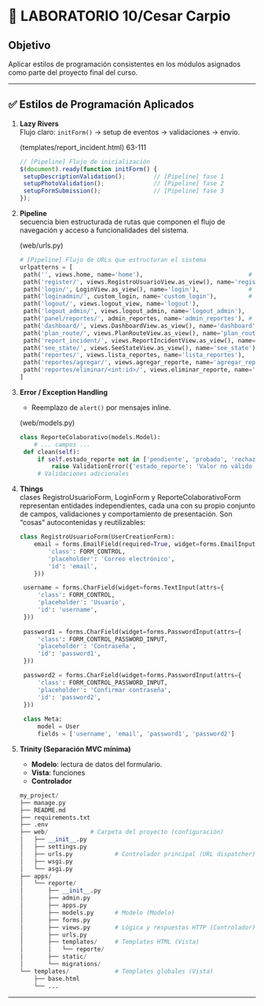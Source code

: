 # 📢 LABORATORIO 10/Cesar Carpio

##  Objetivo
Aplicar estilos de programación consistentes en los módulos asignados como parte del proyecto final del curso.

---

## ✅ Estilos de Programación Aplicados

1. **Lazy Rivers**  
   Flujo claro: `initForm()` → setup de eventos → validaciones → envío.
   
   (templates/report_incident.html) 63-111
   ```javascript
   // [Pipeline] Flujo de inicialización
   $(document).ready(function initForm() {
    setupDescriptionValidation();        // [Pipeline] fase 1
    setupPhotoValidation();              // [Pipeline] fase 2
    setupFormSubmission();               // [Pipeline] fase 3
   });

2. **Pipeline**  
   secuencia bien estructurada de rutas que componen el flujo de navegación y acceso a funcionalidades del sistema.

   (web/urls.py)
   ```python
   # [Pipeline] Flujo de URLs que estructuran el sistema
   urlpatterns = [
    path('', views.home, name='home'),                              # Página de inicio
    path('register/', views.RegistroUsuarioView.as_view(), name='register'),
    path('login/', LoginView.as_view(), name='login'),              # Login de usuario
    path('loginadmin/', custom_login, name='custom_login'),         # Login de administrador
    path('logout/', views.logout_view, name='logout'),
    path('logout_admin/', views.logout_admin, name='logout_admin'),
    path('panel/reportes/', admin_reportes, name='admin_reportes'), # Panel de administración
    path('dashboard/', views.DashboardView.as_view(), name='dashboard'),
    path('plan_route/', views.PlanRouteView.as_view(), name='plan_route'),
    path('report_incident/', views.ReportIncidentView.as_view(), name='report_incident'),
    path('see_state/', views.SeeStateView.as_view(), name='see_state'),
    path('reportes/', views.lista_reportes, name='lista_reportes'),
    path('reportes/agregar/', views.agregar_reporte, name='agregar_reporte'),
    path('reportes/eliminar/<int:id>/', views.eliminar_reporte, name='eliminar_reporte'),
   ]

3. **Error / Exception Handling**  
   - Reemplazo de `alert()` por mensajes inline.  

   (web/models.py)  
   ```python
   class ReporteColaborativo(models.Model):
       # ... campos ...
    def clean(self):
        if self.estado_reporte not in ['pendiente', 'probado', 'rechazado']:
            raise ValidationError({'estado_reporte': 'Valor no válido para el estado del reporte.'})
        # Validaciones adicionales

4. **Things**  
   clases RegistroUsuarioForm, LoginForm y ReporteColaborativoForm representan entidades independientes, cada una con su propio conjunto de campos, validaciones y comportamiento de presentación. Son “cosas” autocontenidas y reutilizables:  
   ```python
   class RegistroUsuarioForm(UserCreationForm):
       email = forms.EmailField(required=True, widget=forms.EmailInput(attrs={
           'class': FORM_CONTROL,
           'placeholder': 'Correo electrónico',
           'id': 'email',
       }))
   
    username = forms.CharField(widget=forms.TextInput(attrs={
        'class': FORM_CONTROL,
        'placeholder': 'Usuario',
        'id': 'username',
    }))
    
    password1 = forms.CharField(widget=forms.PasswordInput(attrs={
        'class': FORM_CONTROL_PASSWORD_INPUT,
        'placeholder': 'Contraseña',
        'id': 'password1',
    }))
   
    password2 = forms.CharField(widget=forms.PasswordInput(attrs={
        'class': FORM_CONTROL_PASSWORD_INPUT,
        'placeholder': 'Confirmar contraseña',
        'id': 'password2',
    }))
    
    class Meta:
        model = User
        fields = ['username', 'email', 'password1', 'password2']

5. **Trinity (Separación MVC mínima)**  
   - **Modelo**: lectura de datos del formulario.  
   - **Vista**: funciones 
   - **Controlador**

   ```python
   my_project/
   ├── manage.py
   ├── README.md
   ├── requirements.txt
   ├── .env
   ├── web/            # Carpeta del proyecto (configuración)
   │   ├── __init__.py
   │   ├── settings.py        
   │   ├── urls.py            # Controlador principal (URL dispatcher)
   │   ├── wsgi.py
   │   └── asgi.py
   ├── apps/                  
   │   └── reporte/           
   │       ├── __init__.py
   │       ├── admin.py
   │       ├── apps.py
   │       ├── models.py      # Modelo (Modelo)
   │       ├── forms.py       
   │       ├── views.py       # Lógica y respuestas HTTP (Controlador)
   │       ├── urls.py        
   │       ├── templates/     # Templates HTML (Vista)
   │       │   └── reporte/
   │       ├── static/        
   │       └── migrations/
   └── templates/             # Templates globales (Vista)
       ├── base.html
       └── ...

---


